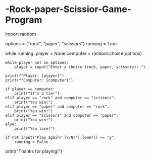 # -Rock-paper-Scissior-Game-Program
import random

options = ("rock", "paper", "scissors")
running = True

while running:
    player = None
    computer = random.choice(options)

    while player not in options:
        player = input("Enter a choice (rock, paper, scissors): ")

    print(f"Player: {player}")
    print(f"Computer: {computer}")

    if player == computer:
        print("It's a tie!")
    elif player == "rock" and computer == "scissors":
        print("You win!")
    elif player == "paper" and computer == "rock":
        print("You win!")
    elif player == "scissors" and computer == "paper":
        print("You win!")
    else:
        print("You lose!")

    if not input("Play again? (Y/N)").lower() == "y":
        running = False

print("Thanks for playing!")
